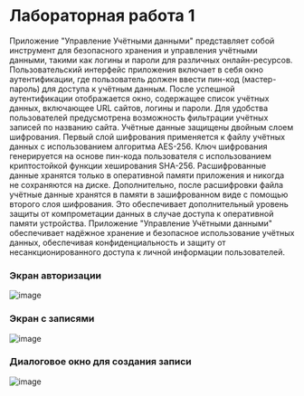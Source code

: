 # Лабораторная работа 1

Приложение "Управление Учётными данными" представляет собой инструмент для безопасного хранения и управления учётными данными, такими как логины и пароли для различных онлайн-ресурсов. Пользовательский интерфейс приложения включает в себя окно аутентификации, где пользователь должен ввести пин-код (мастер-пароль) для доступа к учётным данным. После успешной аутентификации отображается окно, содержащее список учётных данных, включающее URL сайтов, логины и пароли. Для удобства пользователей предусмотрена возможность фильтрации учётных записей по названию сайта. Учётные данные защищены двойным слоем шифрования. Первый слой шифрования применяется к файлу учётных данных с использованием алгоритма AES-256. Ключ шифрования генерируется на основе пин-кода пользователя с использованием криптостойкой функции хеширования SHA-256. Расшифрованные данные хранятся только в оперативной памяти приложения и никогда не сохраняются на диске. Дополнительно, после расшифровки файла учётные данные хранятся в памяти в зашифрованном виде с помощью второго слоя шифрования. Это обеспечивает дополнительный уровень защиты от компрометации данных в случае доступа к оперативной памяти устройства. Приложение "Управление Учётными данными" обеспечивает надёжное хранение и безопасное использование учётных данных, обеспечивая конфиденциальность и защиту от несанкционированного доступа к личной информации пользователей.

### Экран авторизации
![image](https://github.com/f1xgun/221-3210_Mikhailov_MMCS/assets/88651829/ee801b58-03ae-4ae6-b4a6-9d684bb45541)
### Экран с записями
![image](https://github.com/f1xgun/221-3210_Mikhailov_MMCS/assets/88651829/39bd1f1d-e6e3-4013-bd7b-434ecdfefd0e)
### Диалоговое окно для создания записи
![image](https://github.com/f1xgun/221-3210_Mikhailov_MMCS/assets/88651829/180b4133-23b4-4b70-8c28-fed7a7668060)
